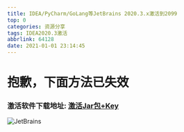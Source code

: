```yaml
---
title: IDEA/PyCharm/GoLang等JetBrains 2020.3.x激活到2099
top: 0
categories: 资源分享
tags: IDEA2020.3激活
abbrlink: 64128
date: 2021-01-01 23:14:45
---
```


# 抱歉，下面方法已失效

### 激活软件下载地址: [激活Jar包+Key](https://clearlight.lanzous.com/iwQsDjxr1kf)

![JetBrains](https://s3.ax1x.com/2021/01/01/rzldmt.png)
